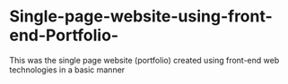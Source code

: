 # Single-page-website-using-front-end-Portfolio-
This was the single page website (portfolio) created using front-end web technologies  in a basic manner 
